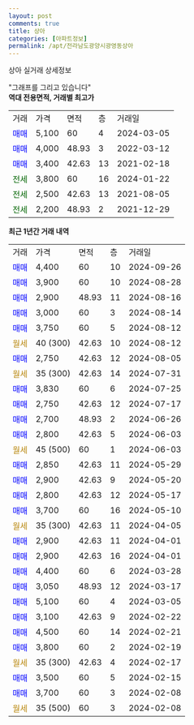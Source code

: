 ```yaml
---
layout: post
comments: true
title: 상아
categories: [아파트정보]
permalink: /apt/전라남도광양시광영동상아
---
```


상아 실거래 상세정보

<script type="text/javascript">
  google.charts.load('current', {'packages':['line', 'corechart']});
  google.charts.setOnLoadCallback(drawChart);

  function drawChart() {
    var data = new google.visualization.DataTable();
    data.addColumn('date', '거래일');
    data.addColumn('number', "매매");
    data.addColumn('number', "전세");
    data.addColumn('number', "전매");

    data.addRows([[new Date(Date.parse("2024-09-26")), 4400, null, null], [new Date(Date.parse("2024-08-28")), 3900, null, null], [new Date(Date.parse("2024-08-16")), 2900, null, null], [new Date(Date.parse("2024-08-14")), 3000, null, null], [new Date(Date.parse("2024-08-12")), 3750, null, null], [new Date(Date.parse("2024-08-12")), null, null, null], [new Date(Date.parse("2024-08-05")), 2750, null, null], [new Date(Date.parse("2024-07-31")), null, null, null], [new Date(Date.parse("2024-07-25")), 3830, null, null], [new Date(Date.parse("2024-07-17")), 2750, null, null], [new Date(Date.parse("2024-06-26")), 2700, null, null], [new Date(Date.parse("2024-06-03")), 2800, null, null], [new Date(Date.parse("2024-06-03")), null, null, null], [new Date(Date.parse("2024-05-29")), 2850, null, null], [new Date(Date.parse("2024-05-20")), 2900, null, null], [new Date(Date.parse("2024-05-17")), 2800, null, null], [new Date(Date.parse("2024-05-10")), 3700, null, null], [new Date(Date.parse("2024-04-05")), null, null, null], [new Date(Date.parse("2024-04-01")), 2900, null, null], [new Date(Date.parse("2024-04-01")), 2900, null, null], [new Date(Date.parse("2024-03-28")), 4400, null, null], [new Date(Date.parse("2024-03-17")), 3050, null, null], [new Date(Date.parse("2024-03-05")), 5100, null, null], [new Date(Date.parse("2024-02-22")), 3100, null, null], [new Date(Date.parse("2024-02-21")), 4500, null, null], [new Date(Date.parse("2024-02-19")), 3800, null, null], [new Date(Date.parse("2024-02-17")), null, null, null], [new Date(Date.parse("2024-02-15")), 3500, null, null], [new Date(Date.parse("2024-02-08")), 3700, null, null], [new Date(Date.parse("2024-02-08")), null, null, null]]);

    var options = {
      hAxis: {
        format: 'yyyy/MM/dd'
      },    
      lineWidth: 0,
      pointsVisible: true,    
      title: '최근 1년간 유형별 실거래가 분포',
      legend: { position: 'bottom' }
    };

    var formatter = new google.visualization.NumberFormat({pattern:'###,###'} );
    formatter.format(data, 1);
    formatter.format(data, 2);
    
    setTimeout(function() {
        var chart = new google.visualization.LineChart(document.getElementById('columnchart_material'));
        chart.draw(data, (options));
        document.getElementById('loading').style.display = 'none';
    }, 200);
  }
</script>


<div id="loading" style="z-index:20; display: block; margin-left: 0px">"그래프를 그리고 있습니다"</div>
<div id="columnchart_material" style="width: 95%; margin-left: 0px; display: block"></div>
<!-- contents start -->
<b>역대 전용면적, 거래별 최고가</b>
<table class="sortable">
    <tr>
      <td>거래</td>
      <td>가격</td>
      <td>면적</td>
      <td>층</td>
      <td>거래일</td>
    </tr>
        <tr>
          <td><a style="color: blue">매매</a></td>
          <td>5,100</td>
          <td>60</td>
          <td>4</td>
          <td>2024-03-05</td>
        </tr>            <tr>
          <td><a style="color: blue">매매</a></td>
          <td>4,000</td>
          <td>48.93</td>
          <td>3</td>
          <td>2022-03-12</td>
        </tr>            <tr>
          <td><a style="color: blue">매매</a></td>
          <td>3,400</td>
          <td>42.63</td>
          <td>13</td>
          <td>2021-02-18</td>
        </tr>        
        <tr>
              <td><a style="color: darkgreen">전세</a></td>
              <td>3,800</td>
              <td>60</td>
              <td>16</td>
              <td>2024-01-22</td>
            </tr>            <tr>
              <td><a style="color: darkgreen">전세</a></td>
              <td>2,500</td>
              <td>42.63</td>
              <td>13</td>
              <td>2021-08-05</td>
            </tr>            <tr>
              <td><a style="color: darkgreen">전세</a></td>
              <td>2,200</td>
              <td>48.93</td>
              <td>2</td>
              <td>2021-12-29</td>
            </tr>        
    
</table>

<b>최근 1년간 거래 내역</b>

<table class="sortable">
    <tr>
      <td>거래</td>
      <td>가격</td>
      <td>면적</td>
      <td>층</td>
      <td>거래일</td>
    </tr>
    <tr>
      <td><a style="color: blue">매매</a></td>
      <td>4,400</td>
      <td>60</td>
      <td>10</td>
      <td>2024-09-26</td>
    </tr>          <tr>
      <td><a style="color: blue">매매</a></td>
      <td>3,900</td>
      <td>60</td>
      <td>10</td>
      <td>2024-08-28</td>
    </tr>          <tr>
      <td><a style="color: blue">매매</a></td>
      <td>2,900</td>
      <td>48.93</td>
      <td>11</td>
      <td>2024-08-16</td>
    </tr>          <tr>
      <td><a style="color: blue">매매</a></td>
      <td>3,000</td>
      <td>60</td>
      <td>3</td>
      <td>2024-08-14</td>
    </tr>          <tr>
      <td><a style="color: blue">매매</a></td>
      <td>3,750</td>
      <td>60</td>
      <td>5</td>
      <td>2024-08-12</td>
    </tr>          <tr>
      <td><a style="color: darkgoldenrod">월세</a></td>
      <td>40 (300)</td>
      <td>42.63</td>
      <td>10</td>
      <td>2024-08-12</td>
    </tr>          <tr>
      <td><a style="color: blue">매매</a></td>
      <td>2,750</td>
      <td>42.63</td>
      <td>12</td>
      <td>2024-08-05</td>
    </tr>          <tr>
      <td><a style="color: darkgoldenrod">월세</a></td>
      <td>35 (300)</td>
      <td>42.63</td>
      <td>14</td>
      <td>2024-07-31</td>
    </tr>          <tr>
      <td><a style="color: blue">매매</a></td>
      <td>3,830</td>
      <td>60</td>
      <td>6</td>
      <td>2024-07-25</td>
    </tr>          <tr>
      <td><a style="color: blue">매매</a></td>
      <td>2,750</td>
      <td>42.63</td>
      <td>12</td>
      <td>2024-07-17</td>
    </tr>          <tr>
      <td><a style="color: blue">매매</a></td>
      <td>2,700</td>
      <td>48.93</td>
      <td>2</td>
      <td>2024-06-26</td>
    </tr>          <tr>
      <td><a style="color: blue">매매</a></td>
      <td>2,800</td>
      <td>42.63</td>
      <td>5</td>
      <td>2024-06-03</td>
    </tr>          <tr>
      <td><a style="color: darkgoldenrod">월세</a></td>
      <td>45 (500)</td>
      <td>60</td>
      <td>1</td>
      <td>2024-06-03</td>
    </tr>          <tr>
      <td><a style="color: blue">매매</a></td>
      <td>2,850</td>
      <td>42.63</td>
      <td>11</td>
      <td>2024-05-29</td>
    </tr>          <tr>
      <td><a style="color: blue">매매</a></td>
      <td>2,900</td>
      <td>42.63</td>
      <td>9</td>
      <td>2024-05-20</td>
    </tr>          <tr>
      <td><a style="color: blue">매매</a></td>
      <td>2,800</td>
      <td>42.63</td>
      <td>12</td>
      <td>2024-05-17</td>
    </tr>          <tr>
      <td><a style="color: blue">매매</a></td>
      <td>3,700</td>
      <td>60</td>
      <td>16</td>
      <td>2024-05-10</td>
    </tr>          <tr>
      <td><a style="color: darkgoldenrod">월세</a></td>
      <td>35 (300)</td>
      <td>42.63</td>
      <td>11</td>
      <td>2024-04-05</td>
    </tr>          <tr>
      <td><a style="color: blue">매매</a></td>
      <td>2,900</td>
      <td>42.63</td>
      <td>11</td>
      <td>2024-04-01</td>
    </tr>          <tr>
      <td><a style="color: blue">매매</a></td>
      <td>2,900</td>
      <td>42.63</td>
      <td>16</td>
      <td>2024-04-01</td>
    </tr>          <tr>
      <td><a style="color: blue">매매</a></td>
      <td>4,400</td>
      <td>60</td>
      <td>6</td>
      <td>2024-03-28</td>
    </tr>          <tr>
      <td><a style="color: blue">매매</a></td>
      <td>3,050</td>
      <td>48.93</td>
      <td>12</td>
      <td>2024-03-17</td>
    </tr>          <tr>
      <td><a style="color: blue">매매</a></td>
      <td>5,100</td>
      <td>60</td>
      <td>4</td>
      <td>2024-03-05</td>
    </tr>          <tr>
      <td><a style="color: blue">매매</a></td>
      <td>3,100</td>
      <td>42.63</td>
      <td>9</td>
      <td>2024-02-22</td>
    </tr>          <tr>
      <td><a style="color: blue">매매</a></td>
      <td>4,500</td>
      <td>60</td>
      <td>14</td>
      <td>2024-02-21</td>
    </tr>          <tr>
      <td><a style="color: blue">매매</a></td>
      <td>3,800</td>
      <td>60</td>
      <td>2</td>
      <td>2024-02-19</td>
    </tr>          <tr>
      <td><a style="color: darkgoldenrod">월세</a></td>
      <td>35 (300)</td>
      <td>42.63</td>
      <td>4</td>
      <td>2024-02-17</td>
    </tr>          <tr>
      <td><a style="color: blue">매매</a></td>
      <td>3,500</td>
      <td>60</td>
      <td>5</td>
      <td>2024-02-15</td>
    </tr>          <tr>
      <td><a style="color: blue">매매</a></td>
      <td>3,700</td>
      <td>60</td>
      <td>3</td>
      <td>2024-02-08</td>
    </tr>          <tr>
      <td><a style="color: darkgoldenrod">월세</a></td>
      <td>35 (500)</td>
      <td>60</td>
      <td>3</td>
      <td>2024-02-08</td>
    </tr>      </table>
<!-- contents end -->    


